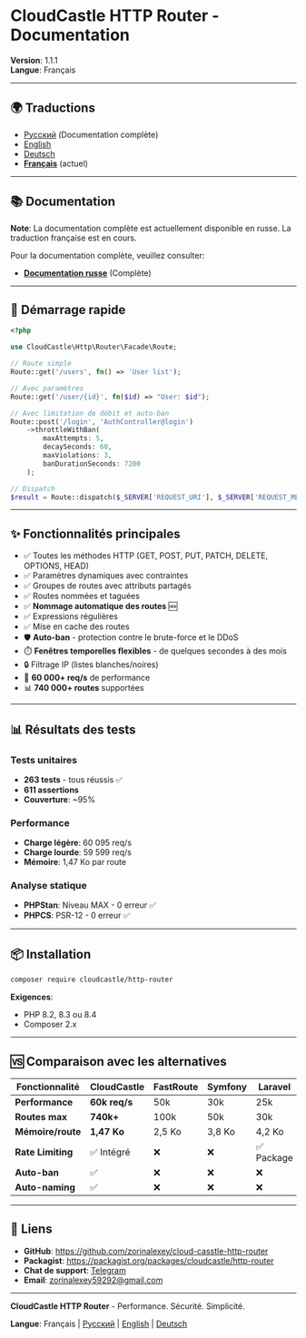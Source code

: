 # CloudCastle HTTP Router - Documentation

**Version**: 1.1.1  
**Langue**: Français

---

## 🌍 Traductions

- [Русский](../../ru/documentation/README.md) (Documentation complète)
- [English](../../en/documentation/README.md)
- [Deutsch](../../de/documentation/README.md)
- **[Français](README.md)** (actuel)

---

## 📚 Documentation

**Note**: La documentation complète est actuellement disponible en russe. La traduction française est en cours.

Pour la documentation complète, veuillez consulter:
- **[Documentation russe](../../ru/documentation/README.md)** (Complète)

---

## 🚀 Démarrage rapide

```php
<?php

use CloudCastle\Http\Router\Facade\Route;

// Route simple
Route::get('/users', fn() => 'User list');

// Avec paramètres
Route::get('/user/{id}', fn($id) => "User: $id");

// Avec limitation de débit et auto-ban
Route::post('/login', 'AuthController@login')
    ->throttleWithBan(
        maxAttempts: 5,
        decaySeconds: 60,
        maxViolations: 3,
        banDurationSeconds: 7200
    );

// Dispatch
$result = Route::dispatch($_SERVER['REQUEST_URI'], $_SERVER['REQUEST_METHOD']);
```

---

## ✨ Fonctionnalités principales

- ✅ Toutes les méthodes HTTP (GET, POST, PUT, PATCH, DELETE, OPTIONS, HEAD)
- ✅ Paramètres dynamiques avec contraintes
- ✅ Groupes de routes avec attributs partagés
- ✅ Routes nommées et taguées
- ✅ **Nommage automatique des routes** 🆕
- ✅ Expressions régulières
- ✅ Mise en cache des routes
- 🛡️ **Auto-ban** - protection contre le brute-force et le DDoS
- ⏱️ **Fenêtres temporelles flexibles** - de quelques secondes à des mois
- 🔒 Filtrage IP (listes blanches/noires)
- 🚀 **60 000+ req/s** de performance
- 📊 **740 000+ routes** supportées

---

## 📊 Résultats des tests

### Tests unitaires
- **263 tests** - tous réussis ✅
- **611 assertions**
- **Couverture**: ~95%

### Performance
- **Charge légère**: 60 095 req/s
- **Charge lourde**: 59 599 req/s
- **Mémoire**: 1,47 Ko par route

### Analyse statique
- **PHPStan**: Niveau MAX - 0 erreur ✅
- **PHPCS**: PSR-12 - 0 erreur ✅

---

## 📦 Installation

```bash
composer require cloudcastle/http-router
```

**Exigences**:
- PHP 8.2, 8.3 ou 8.4
- Composer 2.x

---

## 🆚 Comparaison avec les alternatives

| Fonctionnalité | CloudCastle | FastRoute | Symfony | Laravel |
|----------------|-------------|-----------|---------|---------|
| **Performance** | **60k req/s** | 50k | 30k | 25k |
| **Routes max** | **740k+** | 100k | 50k | 30k |
| **Mémoire/route** | **1,47 Ko** | 2,5 Ko | 3,8 Ko | 4,2 Ko |
| **Rate Limiting** | ✅ Intégré | ❌ | ❌ | ✅ Package |
| **Auto-ban** | ✅ | ❌ | ❌ | ❌ |
| **Auto-naming** | ✅ | ❌ | ❌ | ❌ |

---

## 🔗 Liens

- **GitHub**: https://github.com/zorinalexey/cloud-casstle-http-router
- **Packagist**: https://packagist.org/packages/cloudcastle/http-router
- **Chat de support**: [Telegram](https://t.me/cloud_castle_news)
- **Email**: zorinalexey59292@gmail.com

---

**CloudCastle HTTP Router** - Performance. Sécurité. Simplicité.

**Langue**: Français | [Русский](../../ru/documentation/README.md) | [English](../../en/documentation/README.md) | [Deutsch](../../de/documentation/README.md)

